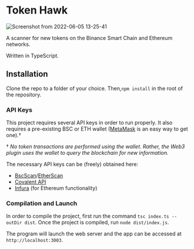 # Token Hawk

![Screenshot from 2022-06-05 13-25-41](https://user-images.githubusercontent.com/58239644/172065679-3295d925-e642-45d7-b205-07ba32c7199f.png)

A scanner for new tokens on the Binance Smart Chain and Ethereum networks.

Written in TypeScript.

## Installation

Clone the repo to a folder of your choice. Then,`npm install` in the root of the repository.

### API Keys

This project requires several API keys in order to run properly. It also requires a pre-existing BSC or ETH wallet ([MetaMask](https://metamask.io/) is an easy way to get one).†

† *No token transactions are performed using the wallet. Rather, the Web3 plugin uses the wallet to query the blockchain for new information.*

The necessary API keys can be (freely) obtained here:
* [BscScan](https://docs.bscscan.com/getting-started/viewing-api-usage-statistics)/[EtherScan](https://docs.etherscan.io/getting-started/viewing-api-usage-statistics)
* [Covalent API](https://www.covalenthq.com/platform/#/auth/register/)
* [Infura](https://infura.io/) (for Ethereum functionality)

### Compilation and Launch

In order to compile the project, first run the command `tsc index.ts --outDir dist`. Once the project is compiled, run `node dist/index.js`. 

The program will launch the web server and the app can be accessed at `http://localhost:3003`.

 
